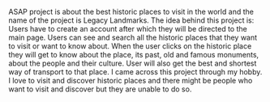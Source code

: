 ASAP project is about the best historic places to visit in the world and the name of the project is Legacy Landmarks. The idea behind this project is:
Users have to create an account after which they will be directed to the main page.
Users can see and search all the historic places that they want to visit or want to know about.
When the user clicks on the historic place they will get to know about the place, its past, old and famous monuments, about the people and their culture.
User will also get the best and shortest way of transport to that place.
I came across this project through my hobby. I love to visit and discover historic places and there might be people who want to visit and discover but they are unable to do so.

